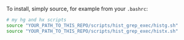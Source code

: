 To install, simply source, for example from your ```.bashrc```:

```bash
# my hg and hx scripts
source "YOUR_PATH_TO_THIS_REPO/scripts/hist_grep_exec/histg.sh"
source "YOUR_PATH_TO_THIS_REPO/scripts/hist_grep_exec/histx.sh"
```

